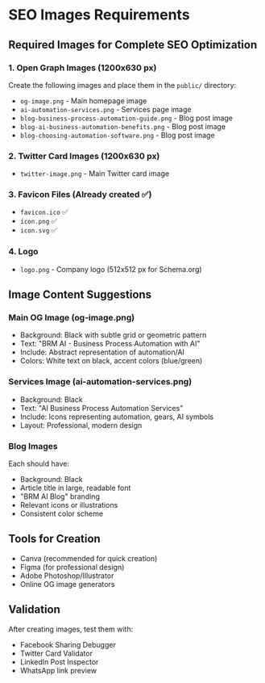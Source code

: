# SEO Images Requirements

## Required Images for Complete SEO Optimization

### 1. Open Graph Images (1200x630 px)
Create the following images and place them in the `public/` directory:

- `og-image.png` - Main homepage image
- `ai-automation-services.png` - Services page image
- `blog-business-process-automation-guide.png` - Blog post image
- `blog-ai-business-automation-benefits.png` - Blog post image  
- `blog-choosing-automation-software.png` - Blog post image

### 2. Twitter Card Images (1200x630 px)
- `twitter-image.png` - Main Twitter card image

### 3. Favicon Files (Already created ✅)
- `favicon.ico` ✅
- `icon.png` ✅
- `icon.svg` ✅

### 4. Logo
- `logo.png` - Company logo (512x512 px for Schema.org)

## Image Content Suggestions

### Main OG Image (og-image.png)
- Background: Black with subtle grid or geometric pattern
- Text: "BRM AI - Business Process Automation with AI"
- Include: Abstract representation of automation/AI
- Colors: White text on black, accent colors (blue/green)

### Services Image (ai-automation-services.png)
- Background: Black
- Text: "AI Business Process Automation Services"
- Include: Icons representing automation, gears, AI symbols
- Layout: Professional, modern design

### Blog Images
Each should have:
- Background: Black
- Article title in large, readable font
- "BRM AI Blog" branding
- Relevant icons or illustrations
- Consistent color scheme

## Tools for Creation
- Canva (recommended for quick creation)
- Figma (for professional design)
- Adobe Photoshop/Illustrator
- Online OG image generators

## Validation
After creating images, test them with:
- Facebook Sharing Debugger
- Twitter Card Validator  
- LinkedIn Post Inspector
- WhatsApp link preview 